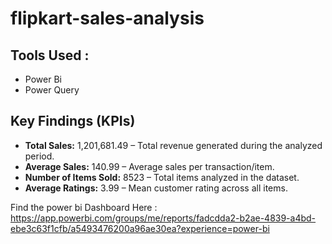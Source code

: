 # flipkart-sales-analysis

## Tools Used : 
   - Power Bi
   - Power Query
   

## Key Findings (KPIs)

   - **Total Sales:** 1,201,681.49 – Total revenue generated during the analyzed period.
   - **Average Sales:** 140.99 – Average sales per transaction/item.
   - **Number of Items Sold:** 8523 – Total items analyzed in the dataset.
   - **Average Ratings:** 3.99 – Mean customer rating across all items.

Find the power bi Dashboard Here : https://app.powerbi.com/groups/me/reports/fadcdda2-b2ae-4839-a4bd-ebe3c63f1cfb/a5493476200a96ae30ea?experience=power-bi


